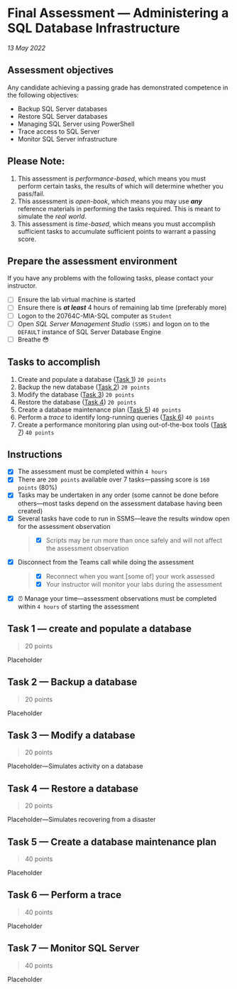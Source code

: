 # Final Assessment &mdash; Administering a SQL Database Infrastructure
*13 May 2022*
## Assessment objectives
Any candidate achieving a passing grade has demonstrated competence in the following objectives:
- Backup SQL Server databases
- Restore SQL Server databases
- Managing SQL Server using PowerShell
- Trace access to SQL Server
- Monitor SQL Server infrastructure

## Please Note:
1. This assessment is *performance-based*, which means you must perform certain tasks, the results of which will determine whether you pass/fail.
1. This assessment is *open-book*, which means you may use ***any*** reference materials in performing the tasks required. This is meant to simulate the *real world*.
1. This assessment is *time-based*, which means you must accomplish sufficient tasks to accumulate sufficient points to warrant a passing score.
## Prepare the assessment environment
If you have any problems with the following tasks, please contact your instructor.
- [ ] Ensure the lab virtual machine is started
- [ ] Ensure there is ***at least*** 4 hours of remaining lab time  (preferably more)
- [ ] Logon to the 20764C-MIA-SQL computer as `Student`
- [ ] Open *SQL Server Management Studio* `(SSMS)` and logon on to the `DEFAULT` instance of SQL Server Database Engine
- [ ] Breathe :flushed:

## Tasks to accomplish
1. Create and populate a database ([Task 1](https://github.com/charliebravotango/Linton2022/blob/main/Assessment/Instructions.md#task-1--create-and-populate-a-database)) `20 points`
1. Backup the new database ([Task 2](https://github.com/charliebravotango/Linton2022/blob/main/Assessment/Instructions.md#task-2--backup-a-database)) `20 points`
1. Modify the database ([Task 3](https://github.com/charliebravotango/Linton2022/blob/main/Assessment/Instructions.md#task-3--modify-a-database)) `20 points`
1. Restore the database ([Task 4](https://github.com/charliebravotango/Linton2022/blob/main/Assessment/Instructions.md#task-4--restore-a-database)) `20 points`
1. Create a database maintenance plan ([Task 5](https://github.com/charliebravotango/Linton2022/blob/main/Assessment/Instructions.md#task-5--create-a-database-maintenance-plan)) `40 points`
1. Perform a *trace* to identify long-running queries ([Task 6](https://github.com/charliebravotango/Linton2022/blob/main/Assessment/Instructions.md#task-6--perform-a-trace)) `40 points`
1. Create a performance monitoring plan using out-of-the-box tools ([Task 7](https://github.com/charliebravotango/Linton2022/blob/main/Assessment/Instructions.md#task-7--monitor-sql-server)) `40 points`
## Instructions
- [X] The assessment must be completed within `4 hours`
- [X] There are `200 points` available over 7 tasks&mdash;passing score is `160 points` (80%)
- [X] Tasks may be undertaken in any order (some cannot be done before others&mdash;most tasks depend on the assessment database having been created)
- [X] Several tasks have code to run in SSMS&mdash;leave the results window open for the assessment observation
  >  - [X] Scripts may be run more than once safely and will not affect the assessment observation
- [X] Disconnect from the Teams call while doing the assessment
    > - [X] Reconnect when you want [some of] your work assessed
    > - [X] Your instructor will monitor your labs during the assessment
- [X] :alarm_clock: Manage your time&mdash;assessment observations must be completed within `4 hours` of starting the assessment

## Task 1 &mdash; create and populate a database
> 20 points

Placeholder
## Task 2 &mdash; Backup a database
> 20 points

Placeholder
## Task 3 &mdash; Modify a database
> 20 points

Placeholder&mdash;Simulates activity on a database
## Task 4 &mdash; Restore a database
> 20 points

Placeholder&mdash;Simulates recovering from a disaster
## Task 5 &mdash; Create a database maintenance plan
> 40 points

Placeholder
## Task 6 &mdash; Perform a trace
> 40 points

Placeholder
## Task 7 &mdash; Monitor SQL Server
> 40 points

Placeholder